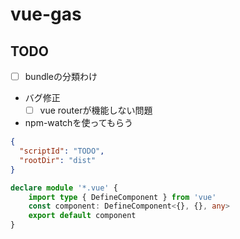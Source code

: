 # vue-gas
## TODO
- [ ] bundleの分類わけ
- バグ修正
  - [ ] vue routerが機能しない問題

- npm-watchを使ってもらう
```json:.clasp.json
{
  "scriptId": "TODO",
  "rootDir": "dist"
}
```


```typescript vue.d.ts
declare module '*.vue' {
    import type { DefineComponent } from 'vue'
    const component: DefineComponent<{}, {}, any>
    export default component
}
```